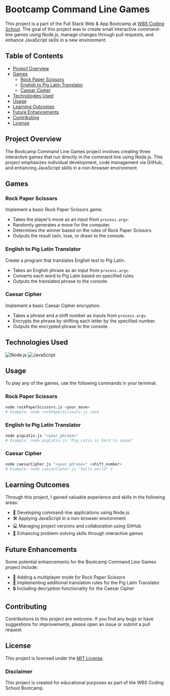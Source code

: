 # Bootcamp Command Line Games

This project is a part of the Full Stack Web & App Bootcamp at [WBS Coding School](https://www.wbscodingschool.com/). The goal of this project was to create small interactive command-line games using Node.js, manage changes through pull requests, and enhance JavaScript skills in a new environment.

## Table of Contents

- [Project Overview](#project-overview)
- [Games](#games)
  - [Rock Paper Scissors](#rock-paper-scissors)
  - [English to Pig Latin Translator](#english-to-pig-latin-translator)
  - [Caesar Cipher](#caesar-cipher)
- [Technologies Used](#technologies-used)
- [Usage](#usage)
- [Learning Outcomes](#learning-outcomes)
- [Future Enhancements](#future-enhancements)
- [Contributing](#contributing)
- [License](#license)

## Project Overview

The Bootcamp Command Line Games project involves creating three interactive games that run directly in the command line using Node.js. This project emphasizes individual development, code management via GitHub, and enhancing JavaScript skills in a non-browser environment.

## Games

### Rock Paper Scissors

Implement a basic Rock Paper Scissors game.
- Takes the player’s move as an input from `process.argv`.
- Randomly generates a move for the computer.
- Determines the winner based on the rules of Rock Paper Scissors.
- Outputs the result (win, lose, or draw) to the console.

### English to Pig Latin Translator

Create a program that translates English text to Pig Latin.
- Takes an English phrase as an input from `process.argv`.
- Converts each word to Pig Latin based on specified rules.
- Outputs the translated phrase to the console.

### Caesar Cipher

Implement a basic Caesar Cipher encryption.
- Takes a phrase and a shift number as inputs from `process.argv`.
- Encrypts the phrase by shifting each letter by the specified number.
- Outputs the encrypted phrase to the console.

## Technologies Used

<p>
  <img alt="Node.js" src="https://img.shields.io/badge/-Node.js-339933?style=flat-square&logo=node.js&logoColor=white" />
  <img alt="JavaScript" src="https://img.shields.io/badge/-JavaScript-F7DF1E?style=flat-square&logo=javascript&logoColor=white" />
</p>

## Usage

To play any of the games, use the following commands in your terminal:

### Rock Paper Scissors
```bash
node rockPaperScissors.js <your_move>
# Example: node rockPaperScissors.js rock
```

### English to Pig Latin Translator
```bash
node pigLatin.js "<your_phrase>"
# Example: node pigLatin.js "Pig Latin is hard to speak"
```

### Caesar Cipher
```bash
node caesarCipher.js "<your_phrase>" <shift_number>
# Example: node caesarCipher.js "hello world" 3
```

## Learning Outcomes

Through this project, I gained valuable experience and skills in the following areas:

<ul>
  <li>🚀 Developing command-line applications using Node.js</li>
  <li>🛠️ Applying JavaScript in a non-browser environment</li>
  <li>💻 Managing project versions and collaboration using GitHub</li>
  <li>🧠 Enhancing problem-solving skills through interactive games</li>
</ul>

## Future Enhancements

Some potential enhancements for the Bootcamp Command Line Games project include:

<ul>
  <li>👥 Adding a multiplayer mode for Rock Paper Scissors</li>
  <li>🔀 Implementing additional translation rules for the Pig Latin Translator</li>
  <li>🔒 Including decryption functionality for the Caesar Cipher</li>
</ul>

## Contributing

Contributions to this project are welcome. If you find any bugs or have suggestions for improvements, please open an issue or submit a pull request.

## License

This project is licensed under the [MIT License](LICENSE).

### Disclaimer

This project is created for educational purposes as part of the WBS Coding School Bootcamp.
